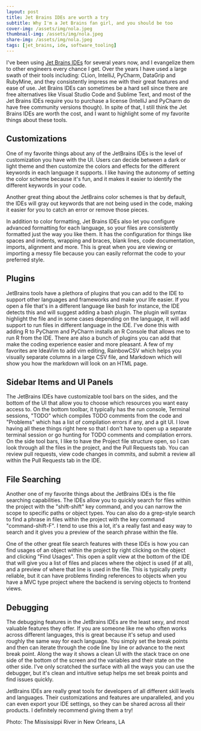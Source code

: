 ```yaml
---
layout: post
title: Jet Brains IDEs are worth a try
subtitle: Why I'm a Jet Brains fan girl, and you should be too
cover-img: /assets/img/nola.jpeg
thumbnail-img: /assets/img/nola.jpeg
share-img: /assets/img/nola.jpeg
tags: [jet_brains, ide, software_tooling]
---
```


I've been using [Jet Brains IDEs](https://www.jetbrains.com/) for several years now, and I evangelize them to other engineers every chance I get. Over the years I have used a large swath of their tools including: CLion, IntelliJ, PyCharm, DataGrip and RubyMine, and they consistently impress me with their great features and ease of use. Jet Brains IDEs can sometimes be a hard sell since there are free alternatives like Visual Studio Code and Sublime Text, and most of the Jet Brains IDEs require you to purchase a license (IntelliJ and PyCharm do have free community versions though). In spite of that, I still think the Jet Brains IDEs are worth the cost, and I want to highlight some of my favorite things about these tools.

## Customizations
One of my favorite things about any of the JetBrains IDEs is the level of customization you have with the UI. Users can decide between a dark or light theme and then customize the colors and effects for the different keywords in each language it supports. I like having the autonomy of setting the color scheme because it's fun, and it makes it easier to identify the different keywords in your code.
 
Another great thing about the JetBrains color schemes is that by default, the IDEs will gray out keywords that are not being used in the code, making it easier for you to catch an error or remove those pieces.

In addition to color formatting, Jet Brains IDEs also let you configure advanced formatting for each language, so your files are consistently formatted just the way you like them. It has the configuration for things like spaces and indents, wrapping and braces, blank lines, code documentation, imports, alignment and more. This is great when you are viewing or importing a messy file because you can easily reformat the code to your preferred style.

## Plugins
JetBrains tools have a plethora of plugins that you can add to the IDE to support other languages and frameworks and make your life easier. If you open a file that's in a different language like bash for instance, the IDE detects this and will suggest adding a bash plugin. The plugin will syntax highlight the file and in some cases depending on the language, it will add support to run files in different language in the IDE. I've done this with adding R to PyCharm and PyCharm installs an R Console that allows me to run R from the IDE. There are also a bunch of plugins you can add that make the coding experience easier and more pleasant. A few of my favorites are IdeaVim to add vim editing, RainbowCSV which helps you visually separate columns in a large CSV file, and Markdown which will show you how the markdown will look on an HTML page.

## Sidebar Items and UI Panels
The JetBrains IDEs have customizable tool bars on the sides, and the bottom of the UI that allow you to choose which resources you want easy access to. On the bottom toolbar, it typically has the run console, Terminal sessions, "TODO" which compiles TODO comments from the code and "Problems" which has a list of compilation errors if any, and a git UI. I love having all these things right here so that I don't have to open up a separate terminal session or go hunting for TODO comments and compilation errors. On the side tool bars, I like to have the Project file structure open, so I can look through all the files in the project, and the Pull Requests tab. You can review pull requests, view code changes in commits, and submit a review all within the Pull Requests tab in the IDE.

## File Searching
Another one of my favorite things about the JetBrains IDEs is the file searching capabilities. The IDEs allow you to quickly search for files within the project with the "shift-shift" key command, and you can narrow the scope to specific paths or object types. You can also do a grep-style search to find a phrase in files within the project with the key command "command-shift-F". I tend to use this a lot, it's a really fast and easy way to search and it gives you a preview of the search phrase within the file.

One of the other great file search features with these IDEs is how you can find usages of an object within the project by right clicking on the object and clicking "Find Usages". This open a split view at the bottom of the IDE that will give you a list of files and places where the object is used (if at all), and a preview of where that line is used in the file. This is typically pretty reliable, but it can have problems finding references to objects when you have a MVC type project where the backend is serving objects to frontend views.

## Debugging
The debugging features in the JetBrains IDEs are the least sexy, and most valuable features they offer. If you are someone like me who often works across different languages, this is great because it's setup and used roughly the same way for each language. You simply set the break points and then can iterate through the code line by line or advance to the next break point. Along the way it shows a clean UI with the stack trace on one side of the bottom of the screen and the variables and their state on the other side. I've only scratched the surface with all the ways you can use the debugger, but it's clean and intuitive setup helps me set break points and find issues quickly.

JetBrains IDEs are really great tools for developers of all different skill levels and languages. Their customizations and features are unparalleled, and you can even export your IDE settings, so they can be shared across all their products. I definitely recommend giving them a try!

Photo: The Mississippi River in New Orleans, LA